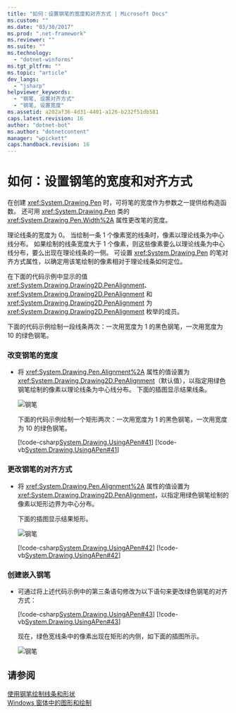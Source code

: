 ```yaml
---
title: "如何：设置钢笔的宽度和对齐方式 | Microsoft Docs"
ms.custom: ""
ms.date: "03/30/2017"
ms.prod: ".net-framework"
ms.reviewer: ""
ms.suite: ""
ms.technology: 
  - "dotnet-winforms"
ms.tgt_pltfrm: ""
ms.topic: "article"
dev_langs: 
  - "jsharp"
helpviewer_keywords: 
  - "钢笔, 设置对齐方式"
  - "钢笔, 设置宽度"
ms.assetid: a202af36-4d31-4401-a126-b232f51db581
caps.latest.revision: 16
author: "dotnet-bot"
ms.author: "dotnetcontent"
manager: "wpickett"
caps.handback.revision: 16
---
```

# 如何：设置钢笔的宽度和对齐方式
在创建 <xref:System.Drawing.Pen> 时，可将笔的宽度作为参数之一提供给构造函数。  还可用 <xref:System.Drawing.Pen> 类的 <xref:System.Drawing.Pen.Width%2A> 属性更改笔的宽度。  
  
 理论线条的宽度为 0。  当绘制一条 1 个像素宽的线条时，像素以理论线条为中心线分布。  如果绘制的线条宽度大于 1 个像素，则这些像素要么以理论线条为中心线分布，要么出现在理论线条的一侧。  可设置 <xref:System.Drawing.Pen> 的笔对齐方式属性，以确定用该笔绘制的像素相对于理论线条如何定位。  
  
 在下面的代码示例中显示的值 <xref:System.Drawing.Drawing2D.PenAlignment>、<xref:System.Drawing.Drawing2D.PenAlignment> 和 <xref:System.Drawing.Drawing2D.PenAlignment> 为 <xref:System.Drawing.Drawing2D.PenAlignment> 枚举的成员。  
  
 下面的代码示例绘制一段线条两次：一次用宽度为 1 的黑色钢笔，一次用宽度为 10 的绿色钢笔。  
  
### 改变钢笔的宽度  
  
-   将 <xref:System.Drawing.Pen.Alignment%2A> 属性的值设置为 <xref:System.Drawing.Drawing2D.PenAlignment>（默认值），以指定用绿色钢笔绘制的像素以理论线条为中心线分布。  下面的插图显示结果线条。  
  
     ![钢笔](../../../../docs/framework/winforms/advanced/media/pens1a.png "pens1A")  
  
     下面的代码示例绘制一个矩形两次：一次用宽度为 1 的黑色钢笔，一次用宽度为 10 的绿色钢笔。  
  
     [!code-csharp[System.Drawing.UsingAPen#41](../../../../samples/snippets/csharp/VS_Snippets_Winforms/System.Drawing.UsingAPen/CS/Class1.cs#41)]
     [!code-vb[System.Drawing.UsingAPen#41](../../../../samples/snippets/visualbasic/VS_Snippets_Winforms/System.Drawing.UsingAPen/VB/Class1.vb#41)]  
  
### 更改钢笔的对齐方式  
  
-   将 <xref:System.Drawing.Pen.Alignment%2A> 属性的值设置为 <xref:System.Drawing.Drawing2D.PenAlignment>，以指定用绿色钢笔绘制的像素以矩形边界为中心分布。  
  
     下面的插图显示结果矩形。  
  
     ![钢笔](../../../../docs/framework/winforms/advanced/media/pens2.png "pens2")  
  
     [!code-csharp[System.Drawing.UsingAPen#42](../../../../samples/snippets/csharp/VS_Snippets_Winforms/System.Drawing.UsingAPen/CS/Class1.cs#42)]
     [!code-vb[System.Drawing.UsingAPen#42](../../../../samples/snippets/visualbasic/VS_Snippets_Winforms/System.Drawing.UsingAPen/VB/Class1.vb#42)]  
  
### 创建嵌入钢笔  
  
-   可通过将上述代码示例中的第三条语句修改为以下语句来更改绿色钢笔的对齐方式：  
  
     [!code-csharp[System.Drawing.UsingAPen#43](../../../../samples/snippets/csharp/VS_Snippets_Winforms/System.Drawing.UsingAPen/CS/Class1.cs#43)]
     [!code-vb[System.Drawing.UsingAPen#43](../../../../samples/snippets/visualbasic/VS_Snippets_Winforms/System.Drawing.UsingAPen/VB/Class1.vb#43)]  
  
     现在，绿色宽线条中的像素出现在矩形的内侧，如下面的插图所示。  
  
     ![钢笔](../../../../docs/framework/winforms/advanced/media/pens3.png "pens3")  
  
## 请参阅  
 [使用钢笔绘制线条和形状](../../../../docs/framework/winforms/advanced/using-a-pen-to-draw-lines-and-shapes.md)   
 [Windows 窗体中的图形和绘制](../../../../docs/framework/winforms/advanced/graphics-and-drawing-in-windows-forms.md)